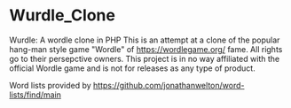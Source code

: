 # Wurdle_Clone
Wurdle: A wordle clone in PHP
This is an attempt at a clone of the popular hang-man style game "Wordle" of https://wordlegame.org/ fame. All rights go to their persepctive owners. This project is in no way affiliated with the official Wordle game and is not for releases as any type of product.

Word lists provided by https://github.com/jonathanwelton/word-lists/find/main
